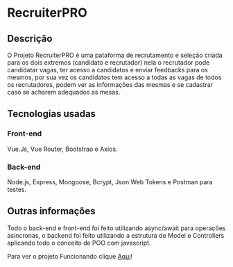 # RecruiterPRO

## Descrição
<p>O Projeto RecruiterPRO é uma pataforma de recrutamento e seleção criada para os dois extremos (candidato e recrutador)
nela o recrutador pode candidatar vagas, ter acesso a candidatos e enviar feedbacks para os mesmos, por sua vez os candidatos
tem acesso a todas as vagas de todos os recrutadores, podem ver as informações das mesmas e se cadastrar caso se acharem
adequados as mesas.</p>

## Tecnologias usadas
### Front-end
<p>Vue.Js, Vue Router, Bootstrao e Axios. </p>

### Back-end
<p>Node.js, Express, Mongoose, Bcrypt, Json Web Tokens e Postman para testes.</p>

## Outras informações
<p> Todo o back-end e front-end foi feito utilizando async/await para operações asincronas, o backend foi feito utilizando a estrutura de Model e Controllers aplicando todo o conceito de POO com javascript.</p>

<p> Para ver o projeto Funcionando clique <a href="https://www.linkedin.com/posts/junkertiago_fullstack-vuejs-nodejs-activity-7049795376286949376-hOrq?utm_source=share&utm_medium=member_desktop">Aqui</a>!</p>